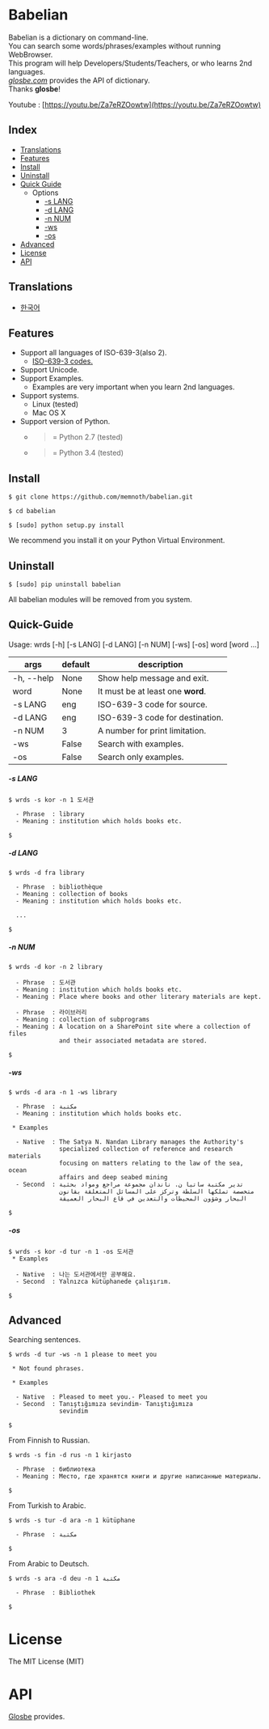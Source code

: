 # Babelian
Babelian is a dictionary on command-line.  
You can search some words/phrases/examples without running WebBrowser.  
This program will help Developers/Students/Teachers, or who learns 2nd languages.  
[*glosbe.com*](https://glosbe.com) provides the API of dictionary.  
Thanks **glosbe**!

Youtube : [https://youtu.be/Za7eRZOowtw](https://youtu.be/Za7eRZOowtw)  

## Index
 - [Translations](#translations)
 - [Features](#features)
 - [Install](#install)
 - [Uninstall](#uninstall)
 - [Quick Guide](#quick-guide)
   - Options
     - [-s LANG](#-s-lang)
     - [-d LANG](#-d-lang)
     - [-n NUM](#-n-num)
     - [-ws](#-ws)
     - [-os](#-os)
 - [Advanced](#advanced)
 - [License](#license)
 - [API](#api)

## Translations
- [한국어](./README-ko.md)

## Features
- Support all languages of ISO-639-3(also 2).
  - [ISO-639-3 codes.](https://en.wikipedia.org/wiki/List_of_ISO_639-3_codes)
- Support Unicode.
- Support Examples.
  - Examples are very important when you learn 2nd languages.
- Support systems.
  - Linux (tested)
  - Mac OS X
- Support version of Python.
  - >= Python 2.7 (tested)
  - >= Python 3.4 (tested)

## Install 
```shell
$ git clone https://github.com/memnoth/babelian.git

$ cd babelian

$ [sudo] python setup.py install
```
We recommend you install it on your Python Virtual Environment.

## Uninstall 
```shell
$ [sudo] pip uninstall babelian
```
All babelian modules will be removed from you system.

## Quick-Guide
Usage: wrds [-h] [-s LANG] [-d LANG] [-n NUM] [-ws] [-os] word [word ...]  

| args | default | description |
|------|---------|-------------|
| -h, --help | None | Show help message and exit. |
| word | None | It must be at least one **word**. |
| -s LANG | eng | ISO-639-3 code for source. |
| -d LANG | eng | ISO-639-3 code for destination. |
| -n NUM | 3 | A number for print limitation. |
| -ws | False | Search with examples. |
| -os | False | Search only examples. |

##### -s LANG
```shell
$ wrds -s kor -n 1 도서관

  - Phrase  : library
  - Meaning : institution which holds books etc.

$
```

##### -d LANG
```shell
$ wrds -d fra library

  - Phrase  : bibliothèque
  - Meaning : collection of books
  - Meaning : institution which holds books etc.

  ...

$
```

##### -n NUM
```shell
$ wrds -d kor -n 2 library

  - Phrase  : 도서관
  - Meaning : institution which holds books etc.
  - Meaning : Place where books and other literary materials are kept.

  - Phrase  : 라이브러리
  - Meaning : collection of subprograms
  - Meaning : A location on a SharePoint site where a collection of files
              and their associated metadata are stored.

$
```

##### -ws
```shell
$ wrds -d ara -n 1 -ws library

  - Phrase  : مكتبة
  - Meaning : institution which holds books etc.

 * Examples

  - Native  : The Satya N. Nandan Library manages the Authority's
              specialized collection of reference and research materials
              focusing on matters relating to the law of the sea, ocean
              affairs and deep seabed mining
  - Second  : تدير مكتبة ساتيا ن. ناندان مجموعة مراجع ومواد بحثية
              متخصصة تملكها السلطة وتركز على المسائل المتعلقة بقانون
              البحار وشؤون المحيطات والتعدين في قاع البحار العميقة

$
```

##### -os
```shell
$ wrds -s kor -d tur -n 1 -os 도서관
 * Examples

  - Native  : 나는 도서관에서만 공부해요.
  - Second  : Yalnızca kütüphanede çalışırım.

$
```

## Advanced
Searching sentences.
```shell
$ wrds -d tur -ws -n 1 please to meet you

 * Not found phrases.

 * Examples

  - Native  : Pleased to meet you.- Pleased to meet you
  - Second  : Tanıştığımıza sevindim- Tanıştığımıza
              sevindim

$
```
From Finnish to Russian.
```shell
$ wrds -s fin -d rus -n 1 kirjasto 

  - Phrase  : библиотека
  - Meaning : Место, где хранятся книги и другие написанные материалы.

$
```
From Turkish to Arabic.
```shell
$ wrds -s tur -d ara -n 1 kütüphane 

  - Phrase  : مكتبة

$
```
From Arabic to Deutsch.
```shell
$ wrds -s ara -d deu -n 1 مكتبة  

  - Phrase  : Bibliothek

$
```

# License
The MIT License (MIT)

# API
[Glosbe](https://glosbe.com) provides.
